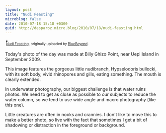 ```yaml
---
layout: post
title: "Nudi Feasting"
microblog: false
date: 2010-07-18 15:18 +0300
guid: http://desparoz.micro.blog/2010/07/18/nudi-feasting.html
---
```

<div style="text-align: left; padding: 3px;"><a title="photo sharing" href="http://www.flickr.com/photos/bluebeyond/4806734284/"><img style="border: solid 2px #000000;" src="http://desparoz.me/uploads/2017/47214527ca.jpg" alt="" /></a> <br /> <span style="font-size: 0.8em; margin-top: 0px;"><a href="http://www.flickr.com/photos/bluebeyond/4806734284/">Nudi Feasting</a>, originally uploaded by <a href="http://www.flickr.com/people/bluebeyond/">BlueBeyond</a>.</span></div>
<p>Today's photo of the day was made at Billy Ghizo Point, near Uepi Island in September 2009. </p>
<p> This image features the gorgeous little nudibranch, Hypselodoris bullocki, with its soft body, vivid rhinopores and gills, eating something. The mouth is clearly extended.</p>
<p> In underwater photography, our biggest challenge is that water ruins photos. We need to get as close as possible to our subjects to reduce the water column, so we tend to use wide angle and macro photography (like this one).</p>
<p> Little creatures are often in nooks and crannies. I don't like to move this to make a better photo, so live with the fact that sometimes I get a bit of shadowing or distraction in the foreground or background.</p>
